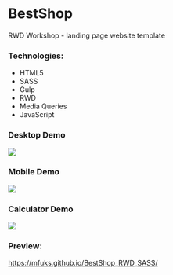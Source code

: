 # BestShop 
RWD Workshop - landing page website template

### Technologies:

- HTML5
- SASS
- Gulp
- RWD
- Media Queries
- JavaScript

### Desktop Demo

![](demo/desktop-demo.gif)

### Mobile Demo

![](demo/mobile-demo.gif)

### Calculator Demo

![](demo/calculator-demo.gif)

### Preview:
https://mfuks.github.io/BestShop_RWD_SASS/